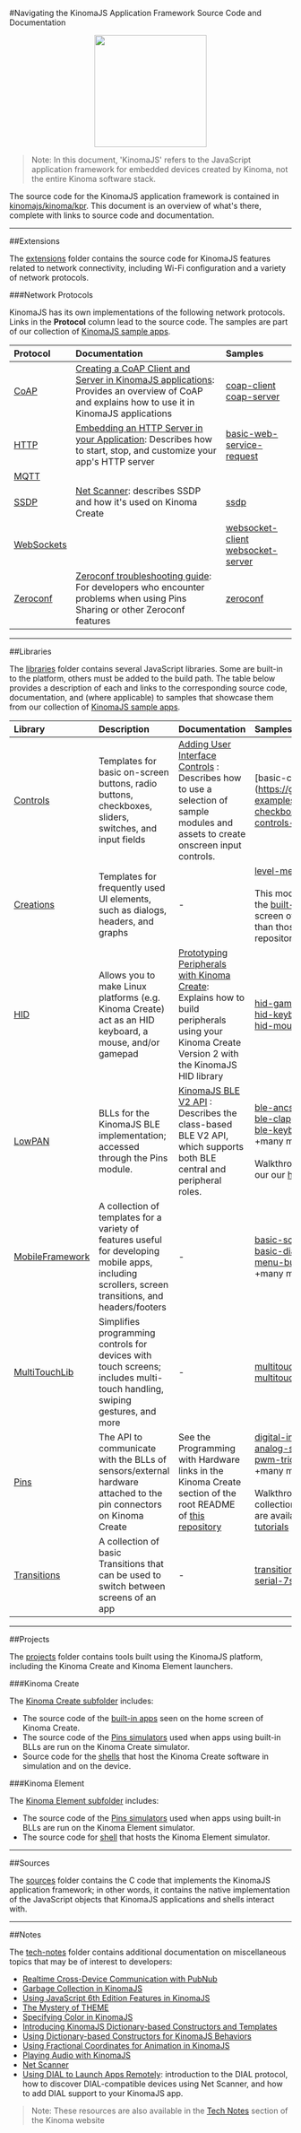 #Navigating the KinomaJS Application Framework Source Code and Documentation

<p align="center"> <img src="http://kinoma.com/media/press-images/img/KinomaJS-sm.jpg" height="200" alt=""/></p>

> Note: In this document, 'KinomaJS' refers to the JavaScript application framework for embedded devices created by Kinoma, not the entire Kinoma software stack.

The source code for the KinomaJS application framework is contained in [kinomajs/kinoma/kpr](../kinoma/kpr). This document is an overview of what's there, complete with links to source code and documentation.

***

##Extensions

The [extensions](../kinoma/kpr/extensions) folder contains the source code for KinomaJS features related to network connectivity, including Wi-Fi configuration and a variety of network protocols.

###Network Protocols

KinomaJS has its own implementations of the following network protocols. Links in the **Protocol** column lead to the source code. The samples are part of our collection of [KinomaJS sample apps](https://github.com/Kinoma/KPR-examples).

| Protocol | Documentation | Samples |
| :-- 	| :-- | :-- |
| [CoAP](../kinoma/kpr/extensions/coap) | [Creating a CoAP Client and Server in KinomaJS applications](../kinoma/kpr/notes/tech-notes/coap-client-and-server-in-kinomajs/coap-client-and-server-in-kinomajs.md): Provides an overview of CoAP and explains how to use it in KinomaJS applications | [coap-client](https://github.com/Kinoma/KPR-examples/tree/master/coap-client)<BR>[coap-server](https://github.com/Kinoma/KPR-examples/tree/master/coap-server)
| [HTTP](../kinoma/kpr/sources) | [Embedding an HTTP Server in your Application](../kinoma/kpr/notes/tech-notes/embedding-an-http-server-in-your-application/embedding-an-http-server-in-your-application.md): Describes how to start, stop, and customize your app's HTTP server | [basic-web-service-request](https://github.com/Kinoma/KPR-examples/tree/master/basic-web-service-request)
| [MQTT](../kinoma/kpr/extensions/mqtt) |  | 
| [SSDP](../kinoma/kpr/extensions/ssdp)  | [Net Scanner](../kinoma/kpr/notes/tech-notes/net-scanner/net-scanner.md): describes SSDP and how it's used on Kinoma Create | [ssdp](https://github.com/Kinoma/KPR-examples/tree/master/ssdp) 
| [WebSockets](../kinoma/kpr/extensions/websocket) |  | [websocket-client](https://github.com/Kinoma/KPR-examples/tree/master/websocket-client)<BR>[websocket-server](https://github.com/Kinoma/KPR-examples/tree/master/websocket-server)
| [Zeroconf](../kinoma/kpr/extensions/zeroconf) |  [Zeroconf troubleshooting guide](../kinoma/kpr/notes/tech-notes/zero-conf-note/zero-conf-troubleshooting.md): For developers who encounter problems when using Pins Sharing or other Zeroconf features | [zeroconf](https://github.com/Kinoma/KPR-examples/tree/master/zeroconf)

***

##Libraries

The [libraries](../kinoma/kpr/libraries) folder contains several JavaScript libraries. Some are built-in to the platform, others must be added to the build path. The table below provides a description of each and links to the corresponding source code, documentation, and (where applicable) to samples that showcase them from our collection of [KinomaJS sample apps](https://github.com/Kinoma/KPR-examples).

| Library | Description |Documentation | Samples |
| :-- 	| :-- | :-- | :-- | 
| [Controls](../kinoma/kpr/libraries/Controls) 		| Templates for basic on-screen buttons, radio buttons, checkboxes, sliders, switches, and input fields | [Adding User Interface Controls](../kinoma/kpr/notes/tutorials/controls/controls.md) : Describes how to use a selection of sample modules and assets to create onscreen input controls. | [basic-checkbox] (https://github.com/Kinoma/KPR-examples/tree/master/basic-checkbox)<BR>[controls-buttons](https://github.com/Kinoma/KPR-examples/tree/master/controls-buttons)
| [Creations](../kinoma/kpr/libraries/Creations) 		| Templates for frequently used UI elements, such as dialogs, headers, and graphs | - | [level-meter](https://github.com/Kinoma/KPR-examples/tree/master/level-meter)<BR><BR>This module is mainly used by the [built-in apps](https://github.com/Kinoma/kinomajs/tree/master/kinoma/kpr/projects/create/apps) on the home screen of Kinoma Create, rather than those in the samples repository
| [HID](../kinoma/kpr/libraries/HID) 				| Allows you to make Linux platforms (e.g. Kinoma Create) act as an HID keyboard, a mouse, and/or gamepad | [Prototyping Peripherals with Kinoma Create](../kinoma/kpr/notes/tech-notes/prototyping-peripherals/prototyping-peripherals.md): Explains how to build peripherals using your Kinoma Create Version 2 with the KinomaJS HID library | [hid-gamepad](https://github.com/Kinoma/KPR-examples/tree/master/hid-gamepad)<BR>[hid-keyboard](https://github.com/Kinoma/KPR-examples/tree/master/hid-keyboard)<BR>[hid-mouse](https://github.com/Kinoma/KPR-examples/tree/master/hid-mouse)
| [LowPAN](../kinoma/kpr/libraries/LowPAN) 			| BLLs for the KinomaJS BLE implementation; accessed through the Pins module. | [KinomaJS BLE V2 API](../kinoma/kpr/libraries/LowPAN/doc/kinomajs-ble-api.md) : Describes the class-based BLE V2 API, which supports both BLE central and peripheral roles. | [ble-ancs](https://github.com/Kinoma/KPR-examples/tree/master/ble-ancs/)<BR>[ble-clapper](https://github.com/Kinoma/KPR-examples/tree/master/ble-clapper)<BR>[ble-keyboard](https://github.com/Kinoma/KPR-examples/tree/master/ble-keyboard)<BR>+many more<BR><BR>Walkthrough tutorials available in our our [hardware tutorials](https://github.com/Kinoma/KPR-examples/tree/master/tutorials)
| [MobileFramework](../kinoma/kpr/libraries/MobileFramework) | A collection of templates for a variety of features useful for developing mobile apps, including scrollers, screen transitions, and headers/footers| - | [basic-scroller](https://github.com/Kinoma/KPR-examples/tree/master/basic-scroller)<BR>[basic-dialog](https://github.com/Kinoma/KPR-examples/tree/master/basic-dialog)<BR>[menu-button](https://github.com/Kinoma/KPR-examples/tree/master/menu-button)<BR>+many more
| [MultiTouchLib](../kinoma/kpr/libraries/MultiTouchLib) 	| Simplifies programming controls for devices with touch screens; includes multi-touch handling, swiping gestures, and more | - | [multitouch-picture](https://github.com/Kinoma/KPR-examples/tree/master/multitouch-picture)<BR>[multitouch-slide-browser](https://github.com/Kinoma/KPR-examples/tree/master/multitouch-slide-browser)
| [Pins](../kinoma/kpr/libraries/Pins/src) 			| The API to communicate with the BLLs of sensors/external hardware attached to the pin connectors on Kinoma Create | See the Programming with Hardware links in the Kinoma Create section of the root README of [this repository](https://github.com/Kinoma/kinomajs/) | [digital-in-hello-world](https://github.com/Kinoma/KPR-examples/tree/master/digital-in-hello-world)<BR>[analog-starter](https://github.com/Kinoma/KPR-examples/tree/master/analog-starter)<BR>[pwm-tricolor-led](https://github.com/Kinoma/KPR-examples/tree/master/pwm-tri-color-led)<BR>+many more<BR><BR>Walkthrough tutorials for a collection of common sensors are available in our our [hardware tutorials](https://github.com/Kinoma/KPR-examples/tree/master/tutorials)
| [Transitions](../kinoma/kpr/libraries/Transitions) 	| A collection of basic Transitions that can be used to switch between screens of an app | - | [transitions](https://github.com/Kinoma/KPR-examples/tree/master/transitions)<BR>[serial-7segment-display](https://github.com/Kinoma/KPR-examples/tree/master/serial-7segment-display)

***

##Projects

The [projects](../kinoma/kpr/projects) folder contains tools built using the KinomaJS platform, including the Kinoma Create and Kinoma Element launchers.

###Kinoma Create

The [Kinoma Create subfolder](../kinoma/kpr/projects/create) includes:

- The source code of the [built-in apps](../kinoma/kpr/projects/create/apps) seen on the home screen of Kinoma Create.
- The source code of the [Pins simulators](../kinoma/kpr/projects/create/shell/simulator) used when apps using built-in BLLs are run on the Kinoma Create simulator.
- Source code for the [shells](../kinoma/kpr/projects/create/shell) that host the Kinoma Create software in simulation and on the device.

###Kinoma Element

The [Kinoma Element subfolder](../kinoma/kpr/projects/element) includes:

- The source code of the [Pins simulators](../kinoma/kpr/projects/element/simulator) used when apps using built-in BLLs are run on the Kinoma Element simulator.
- The source code for [shell](../kinoma/kpr/projects/element/shell) that hosts the Kinoma Element simulator.


***

##Sources

The [sources](../kinoma/kpr/sources) folder contains the C code that implements the KinomaJS application framework; in other words, it contains the native implementation of the JavaScript objects that KinomaJS applications and shells interact with. 

***

##Notes

The [tech-notes](../kinoma/kpr/notes/tech-notes) folder contains additional documentation on miscellaneous topics that may be of interest to developers:

- [Realtime Cross-Device Communication with PubNub](../kinoma/kpr/notes/tech-notes/pubnub/pubnub.md)
- [Garbage Collection in KinomaJS](../kinoma/kpr/notes/tech-notes/garbage-collection-in-kinomajs/garbage-collection-in-kinomajs.md)
- [Using JavaScript 6th Edition Features in KinomaJS](../kinoma/kpr/notes/tech-notes/using-javascript-6th-edition-features-in-kinomajs/using-javascript-6th-edition-features-in-kinomajs.md)
- [The Mystery of THEME](../kinoma/kpr/notes/tech-notes/mystery-of-theme/mystery-of-theme.md)
- [Specifying Color in KinomaJS](../kinoma/kpr/notes/tech-notes/specifying-color-in-kinomajs/specifying-color-in-kinomajs.md)
- [Introducing KinomaJS Dictionary-based Constructors and Templates](../kinoma/kpr/notes/tech-notes/introducing-kinomajs-dictionary-based-constructors-and-templates/introducing-kinomajs-dictionary-based-constructors-and-templates.md)
- [Using Dictionary-based Constructors for KinomaJS Behaviors](../kinoma/kpr/notes/tech-notes/using-dictionary-based-constructors-for-kinomajs-behaviors/using-dictionary-based-constructors-for-kinomajs-behaviors.md)
- [Using Fractional Coordinates for Animation in KinomaJS](../kinoma/kpr/notes/tech-notes/using-fractional-coordinates-for-animation-in-kinomajs/using-fractional-coordinates-for-animation-in-kinomajs.md)
- [Playing Audio with KinomaJS](../kinoma/kpr/notes/tech-notes/playing-audio-kinomajs/playing-audio-kinomajs.md)
- [Net Scanner](../kinoma/kpr/notes/tech-notes/net-scanner/net-scanner.md)
- [Using DIAL to Launch Apps Remotely](../kinoma/kpr/notes/create-notes/using-dial-to-launch-apps-remotely/using-dial-to-launch-apps-remotely.md): introduction to the DIAL protocol, how to discover DIAL-compatible devices using Net Scanner, and how to add DIAL support to your KinomaJS app.

> Note: These resources are also available in the [Tech Notes](http://kinoma.com/develop/documentation/technotes/) section of the Kinoma website



